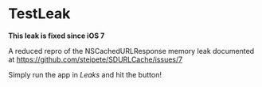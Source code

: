 TestLeak
========

**This leak is fixed since iOS 7**

A reduced repro of the NSCachedURLResponse memory leak documented at https://github.com/steipete/SDURLCache/issues/7

Simply run the app in _Leaks_ and hit the button!
